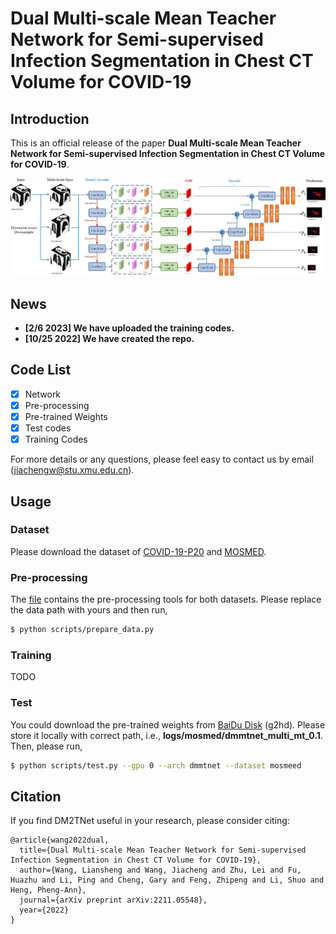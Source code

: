 # Dual Multi-scale Mean Teacher Network for Semi-supervised Infection Segmentation in Chest CT Volume for COVID-19

## Introduction

This is an official release of the paper **Dual Multi-scale Mean Teacher Network for Semi-supervised Infection Segmentation in Chest CT Volume for COVID-19**.

<div align="center" border=> <img src=arch.jpg width="700" > </div>

## News

- **[2/6 2023] We have uploaded the training codes.**
- **[10/25 2022] We have created the repo.**

## Code List

- [x] Network
- [x] Pre-processing
- [x] Pre-trained Weights
- [x] Test codes
- [x] Training Codes

For more details or any questions, please feel easy to contact us by email (jiachengw@stu.xmu.edu.cn).

## Usage

### Dataset

Please download the dataset of [COVID-19-P20](https://zenodo.org/record/3757476#.Y1iELaFBxD9) and [MOSMED](https://www.kaggle.com/datasets/andrewmvd/mosmed-covid19-ct-scans).

### Pre-processing

The [file](scripts/prepare_data.py) contains the pre-processing tools for both datasets. Please replace the data path with yours and then run,

```bash
$ python scripts/prepare_data.py
```

### Training

TODO

### Test

You could download the pre-trained weights from [BaiDu Disk](https://pan.baidu.com/s/10U6PBOg4bJ499axR_YtTkA) (g2hd). Please store it locally with correct path, i.e., **logs/mosmed/dmmtnet_multi_mt_0.1**. Then, please run,

```bash
$ python scripts/test.py --gpu 0 --arch dmmtnet --dataset mosmeed
```

## Citation

If you find DM2TNet useful in your research, please consider citing:

```
@article{wang2022dual,
  title={Dual Multi-scale Mean Teacher Network for Semi-supervised Infection Segmentation in Chest CT Volume for COVID-19},
  author={Wang, Liansheng and Wang, Jiacheng and Zhu, Lei and Fu, Huazhu and Li, Ping and Cheng, Gary and Feng, Zhipeng and Li, Shuo and Heng, Pheng-Ann},
  journal={arXiv preprint arXiv:2211.05548},
  year={2022}
}
```
